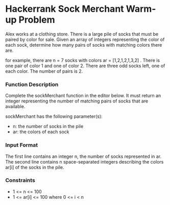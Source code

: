 # Hackerrank Sock Merchant Warm-up Problem

Alex works at a clothing store. There is a large pile of socks that must be paired by color for sale. Given an array of integers representing the color of each sock, determine how many pairs of socks with matching colors there are.

for example, there are n = 7 socks with colors ar = \[1,2,1,2,1,3,2] . There is one pair of color 1 and one of color 2. There are three odd socks left, one of each color. The number of pairs is 2.

### Function Description

Complete the sockMerchant function in the editor below. It must return an integer representing the number of matching pairs of socks that are available.

sockMerchant has the following parameter(s):

- n: the number of socks in the pile
- ar: the colors of each sock

### Input Format

The first line contains an integer n, the number of socks represented in ar.
The second line contains n space-separated integers describing the colors ar\[i] of the socks in the pile.

### Constraints

- 1 <= n <= 100
- 1 <= ar\[i] <= 100 where 0 <= i < n


